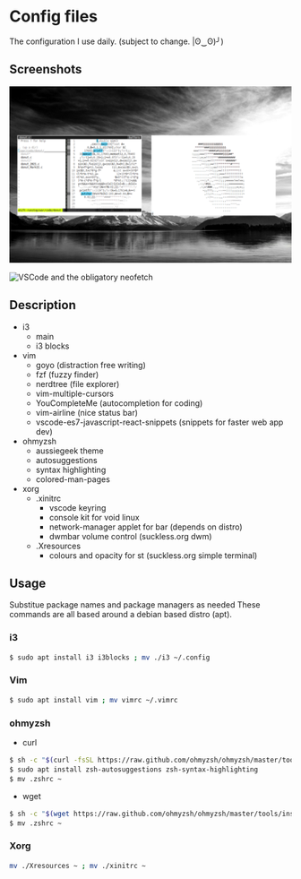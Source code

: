 # Config files
The configuration I use daily. (subject to change. |ʘ‿ʘ)╯)

## Screenshots

![Vim and terminal design](imgs/scrn.png)

![VSCode and the obligatory neofetch](scrn2.png)

## Description
- i3
	* main
	* i3 blocks
- vim
	* goyo (distraction free writing)
	* fzf (fuzzy finder)
	* nerdtree (file explorer)
	* vim-multiple-cursors
	* YouCompleteMe (autocompletion for coding)
	* vim-airline (nice status bar)
	* vscode-es7-javascript-react-snippets (snippets for faster web app dev)
- ohmyzsh
	* aussiegeek theme
	* autosuggestions
	* syntax highlighting
	* colored-man-pages
- xorg
	* .xinitrc
		- vscode keyring
		- console kit for void linux
		- network-manager applet for bar (depends on distro)
		- dwmbar volume control (suckless.org dwm)
	* .Xresources
		- colours and opacity for st (suckless.org simple terminal)
## Usage
Substitue package names and package managers as needed
These commands are all based around a debian based distro (apt).
### i3
```sh
$ sudo apt install i3 i3blocks ; mv ./i3 ~/.config
```
### Vim
```sh
$ sudo apt install vim ; mv vimrc ~/.vimrc
```

### ohmyzsh
- curl
```sh
$ sh -c "$(curl -fsSL https://raw.github.com/ohmyzsh/ohmyzsh/master/tools/install.sh)"
$ sudo apt install zsh-autosuggestions zsh-syntax-highlighting
$ mv .zshrc ~
```
- wget
```sh
$ sh -c "$(wget https://raw.github.com/ohmyzsh/ohmyzsh/master/tools/install.sh -O -)"
$ mv .zshrc ~
```


### Xorg
```sh
mv ./Xresources ~ ; mv ./xinitrc ~
```
